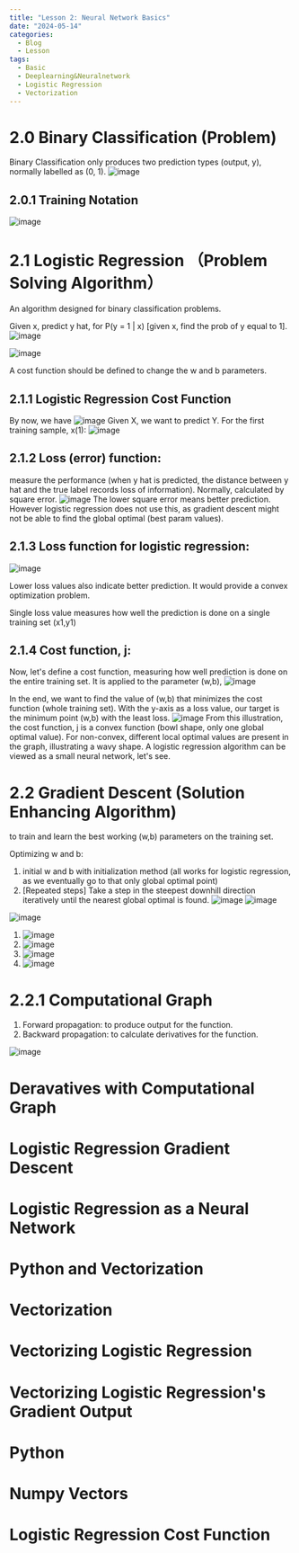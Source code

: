 ```yaml
---
title: "Lesson 2: Neural Network Basics"
date: "2024-05-14"
categories:
  - Blog
  - Lesson
tags:
  - Basic
  - Deeplearning&Neuralnetwork
  - Logistic Regression
  - Vectorization
---
```


# 2.0 Binary Classification (Problem)
Binary Classification only produces two prediction types (output, y), normally labelled as (0, 1).
![image](https://github.com/yitkhee17/Idea/assets/135970016/fe15fb63-13a2-491c-aa09-24d79303d62e)
## 2.0.1 Training Notation
![image](https://github.com/yitkhee17/Idea/assets/135970016/01eb9c4b-33e9-4dfd-ae2c-74fc229d9430)

# 2.1 Logistic Regression （Problem Solving Algorithm）
An algorithm designed for binary classification problems.

Given x, predict y hat, for P(y = 1 | x) [given x, find the prob of y equal to 1].
![image](https://github.com/yitkhee17/Idea/assets/135970016/f62e3f3e-46ed-4e0e-ac8b-2ac9056a6082)

![image](https://github.com/yitkhee17/Idea/assets/135970016/b4e4fa5e-788c-4c07-bb8d-2fe43d2e0128)

A cost function should be defined to change the w and b parameters.

## 2.1.1 Logistic Regression Cost Function
By now, we have
![image](https://github.com/yitkhee17/Idea/assets/135970016/96c50fe6-f920-4969-8a41-69f3a0a437a1)
Given X, we want to predict Y. For the first training sample, x(1): 
![image](https://github.com/yitkhee17/Idea/assets/135970016/9b21106c-1ad8-4a99-b88d-18d3aa9eb5a9)

## 2.1.2 Loss (error) function: 
measure the performance (when y hat is predicted, the distance between y hat and the true label records loss of information). Normally, calculated by square error.
![image](https://github.com/yitkhee17/Idea/assets/135970016/25d9b655-0d45-42f9-8fee-b47f77a07923)
The lower square error means better prediction. However logistic regression does not use this, as gradient descent might not be able to find the global optimal (best param values).

## 2.1.3 Loss function for logistic regression:
 ![image](https://github.com/yitkhee17/Idea/assets/135970016/ed716fb4-1d29-4975-9278-63557b0ab4e2)

Lower loss values also indicate better prediction. It would provide a convex optimization problem. 

Single loss value measures how well the prediction is done on a single training set (x1,y1)

## 2.1.4 Cost function, j:
Now, let's define a cost function, measuring how well prediction is done on the entire training set. It is applied to the parameter (w,b), 
![image](https://github.com/yitkhee17/Idea/assets/135970016/c0f3f0ea-8b8c-4580-b0b6-20f8019dc3c1)

In the end, we want to find the value of (w,b) that minimizes the cost function (whole training set). With the y-axis as a loss value, our target is the minimum point (w,b) with the least loss.
![image](https://github.com/yitkhee17/Idea/assets/135970016/2a3db62e-0312-490d-8612-e79641aa757a)
From this illustration, the cost function, j is a convex function (bowl shape, only one global optimal value). For non-convex, different local optimal values are present in the graph, illustrating a wavy shape.
A logistic regression algorithm can be viewed as a small neural network, let's see. 

# 2.2 Gradient Descent (Solution Enhancing Algorithm)
to train and learn the best working (w,b) parameters on the training set.

Optimizing w and b:
1. initial w and b with initialization method (all works for logistic regression, as we eventually go to that only global optimal point)
2. [Repeated steps] Take a step in the steepest downhill direction iteratively until the nearest global optimal is found.
![image](https://github.com/yitkhee17/Idea/assets/135970016/4781b06a-50b4-4bc1-82b5-c2f7640237c4) ![image](https://github.com/yitkhee17/Idea/assets/135970016/b6d8a7fb-37a7-429a-935f-fea6fa3fb7fb)

![image](https://github.com/yitkhee17/Idea/assets/135970016/5b6ca20a-010f-486b-99ba-c869e4489738)


1. ![image](https://github.com/yitkhee17/Idea/assets/135970016/2bfdb2bc-d067-4c88-8d6e-1ddf21cea98a)
2. ![image](https://github.com/yitkhee17/Idea/assets/135970016/63563453-df2b-441f-880e-ead24577154e)
3. ![image](https://github.com/yitkhee17/Idea/assets/135970016/c3d785ed-d027-42ad-9ce8-5c01b50a1070)
4. ![image](https://github.com/yitkhee17/Idea/assets/135970016/576021b3-2af8-4783-96c0-15d05aa68ad5)


# 2.2.1 Computational Graph
1. Forward propagation: to produce output for the function.
2. Backward propagation: to calculate derivatives for the function.

![image](https://github.com/yitkhee17/Idea/assets/135970016/9347d57d-7b2e-43fb-96fc-a2215ff744e8)

# Deravatives with Computational Graph
# Logistic Regression Gradient Descent

# Logistic Regression as a Neural Network

# Python and Vectorization
# Vectorization
# Vectorizing Logistic Regression
# Vectorizing Logistic Regression's Gradient Output
# Python
# Numpy Vectors
# Logistic Regression Cost Function
